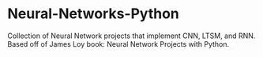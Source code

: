 # Neural-Networks-Python
Collection of Neural Network projects that implement CNN, LTSM, and RNN. 
Based off of James Loy book: Neural Network Projects with Python. 
